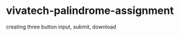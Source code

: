 # vivatech-palindrome-assignment
creating three button input, submit, download

<!DOCTYPE html>
<html lang="en">
<head>
    <meta charset="UTF-8">
    <meta name="viewport" content="width=device-width, initial-scale=1.0">
    <title>Input</title>
    <style>
        section
        {
           
            display: flex;
            flex-direction: column;
            justify-content: space-around;
        }
        
        div{
            margin-top:30px;
        }
        
    </style>
</head>
<body>

    <Section>
        <div>
            <label for="pal">Input</label>
            <input type="text" id="pal">
        </div>
        <div>
            <input type="submit" value="Submit" style="background-color: blue; color:white; height: 30px; border-radius: 20px; margin-right: 30px;">
            <input type="submit" value="Download" style="background-color: brown; color:white; height: 30px; border-radius: 20px;">
        </div>
       
    </Section>
    
</body>
</html>
